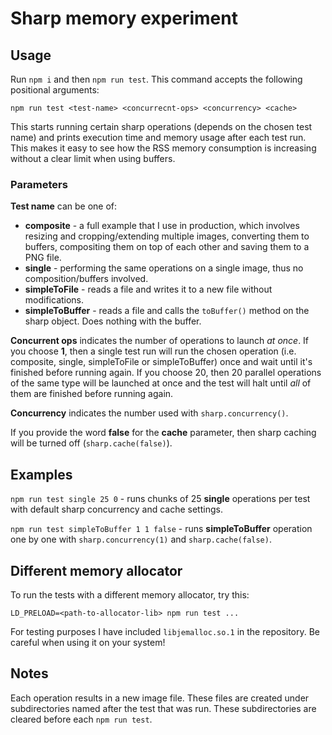 # Sharp memory experiment
## Usage
Run `npm i` and then `npm run test`. This command accepts the following positional arguments:

`npm run test <test-name> <concurrecnt-ops> <concurrency> <cache>`

This starts running certain sharp operations (depends on the chosen test name) and prints execution time and memory usage after each test run. This makes it easy to see how the RSS memory consumption is increasing without a clear limit when using buffers.

### Parameters

**Test name** can be one of:

 - **composite** - a full example that I use in production, which involves resizing and cropping/extending multiple images, converting them to buffers, compositing them on top of each other and saving them to a PNG file.
 - **single** - performing the same operations on a single image, thus no composition/buffers involved.
 - **simpleToFile** - reads a file and writes it to a new file without modifications.
 - **simpleToBuffer** - reads a file and calls the `toBuffer()` method on the sharp object. Does nothing with the buffer.

**Concurrent ops** indicates the number of operations to launch *at once*. If you choose **1**, then a single test run will run the chosen operation (i.e. composite, single, simpleToFile or simpleToBuffer) once and wait until it's finished before running again. If you choose 20, then 20 parallel operations of the same type will be launched at once and the test will halt until *all* of them are finished before running again.

**Concurrency** indicates the number used with `sharp.concurrency()`.

If you provide the word **false** for the **cache** parameter, then sharp caching will be turned off (`sharp.cache(false)`).

## Examples

`npm run test single 25 0` - runs chunks of 25 **single** operations per test with default sharp concurrency and cache settings.

`npm run test simpleToBuffer 1 1 false` - runs **simpleToBuffer** operation one by one with `sharp.concurrency(1)` and `sharp.cache(false)`.

## Different memory allocator

To run the tests with a different memory allocator, try this:

`LD_PRELOAD=<path-to-allocator-lib> npm run test ...`

For testing purposes I have included `libjemalloc.so.1` in the repository. Be careful when using it on your system!

## Notes

Each operation results in a new image file. These files are created under subdirectories named after the test that was run. These subdirectories are cleared before each `npm run test`.